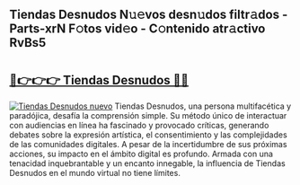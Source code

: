 ## Tiendas Desnudos N𝚞𝚎vos desn𝚞dos filtr𝚊dos - Parts-xrN F𝚘tos vid𝚎o - C𝚘ntenido atr𝚊ctivo RvBs5

# <h2><a href="http://mb19o05.tromn.icu/?c=Tiendas+Desnudos">🔗👉👉👉 Tiendas Desnudos 🔗🔗</a></h2>

[![Tiendas Desnudos nuevo](https://i.imgur.com/pEAQMta.gif)](http://mb19o05.tromn.icu/?c=Tiendas+Desnudos)
Tiendas Desnudos, una persona multifacética y paradójica, desafía la comprensión simple. Su método único de interactuar con audiencias en línea ha fascinado y provocado críticas, generando debates sobre la expresión artística, el consentimiento y las complejidades de las comunidades digitales. A pesar de la incertidumbre de sus próximas acciones, su impacto en el ámbito digital es profundo. Armada con una tenacidad inquebrantable y un encanto innegable, la influencia de Tiendas Desnudos en el mundo virtual no tiene límites.
